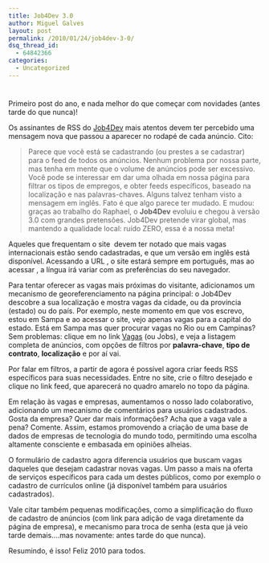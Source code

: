 ```yaml
---
title: Job4Dev 3.0
author: Miguel Galves
layout: post
permalink: /2010/01/24/job4dev-3-0/
dsq_thread_id:
  - 64842366
categories:
  - Uncategorized
---
```

# 

Primeiro post do ano, e nada melhor do que começar com novidades (antes tarde do que nunca)!

Os assinantes de RSS do [Job4Dev][1] mais atentos devem ter percebido uma mensagem nova que passou a aparecer no rodapé de cada anúncio. Cito: 
> Parece que você está se cadastrando (ou prestes a se cadastrar) para o feed de todos os anúncios. Nenhum problema por nossa parte, mas tenha em mente que o volume de anúncios pode ser excessivo. Você pode se interessar em dar uma olhada em nossa página para filtrar os tipos de empregos, e obter feeds específicos, baseado na localização e nas palavras-chaves. Alguns talvez tenham visto a mensagem em inglês. Fato é que algo parece ter mudado. E mudou: graças ao trabalho do Raphael, o **Job4Dev** evoluiu e chegou à versão 3.0 com grandes pretensões. Job4Dev pretende virar global, mas mantendo a qualidade local: ruído ZERO, essa é a nossa meta!

 [1]: http://job4dev.com

Aqueles que frequentam o site  devem ter notado que mais vagas internacionais estão sendo cadastradas, e que um versão em inglês está disponível. Acessando a URL , o site estará sempre em português, mas ao acessar , a língua irá variar com as preferências do seu navegador.

Para tentar oferecer as vagas mais próximas do visitante, adicionamos um mecanismo de georeferenciamento na página principal: o Job4Dev descobre a sua localização e mostra vagas da cidade, ou da província (estado) ou do país. Por exemplo, neste momento em que vos escrevo, estou em Sampa e ao acessar o site, vejo apenas vagas para a capital do estado. Está em Sampa mas quer procurar vagas no Rio ou em Campinas? Sem problemas: clique em no link [Vagas][2] (ou Jobs), e veja a listagem completa de anúncios, com opções de filtros por **palavra-chave**, **tipo de contrato**, **localização** e por aí vai.

 [2]: http://job4dev.com/jobs

Por falar em filtros, a partir de agora é possível agora criar feeds RSS específicos para suas necessidades. Entre no site, crie o filtro desejado e clique no link feed, que aparecerá no quadro amarelo no topo da página.

Em relação às vagas e empresas, aumentamos o nosso lado colaborativo, adicionando um mecanismo de comentários para usuários cadastrados. Gosta da empresa? Quer dar mais informações? Acha que a vaga vale a pena? Comente. Assim, estamos promovendo a criação de uma base de dados de empresas de tecnologia do mundo todo, permitindo uma escolha altamente consciente e embasada em opiniões alheias.

O formulário de cadastro agora diferencia usuários que buscam vagas daqueles que desejam cadastrar novas vagas. Um passo a mais na oferta de serviços específicos para cada um destes públicos, como por exemplo o cadastro de currículos online (já disponível também para usuários cadastrados).

Vale citar também pequenas modificações, como a simplificação do fluxo de cadastro de anúncios (com link para adição de vaga diretamente da página de empresa), e mecanismo para troca de senha (esta que já veio tarde demais….mas novamente: antes tarde do que nunca).

Resumindo, é isso! Feliz 2010 para todos.